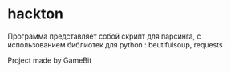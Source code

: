 # hackton

Программа представляет собой скрипт для парсинга, с использованием библиотек для python : beutifulsoup, requests

Project made by GameBit
